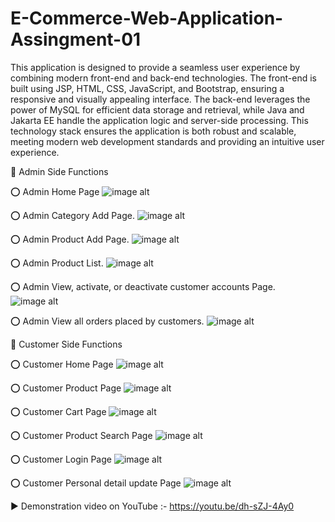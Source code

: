 # E-Commerce-Web-Application-Assingment-01

This application is designed to provide a seamless user experience by combining modern front-end and back-end technologies. The front-end is built using JSP, HTML, CSS, JavaScript, and Bootstrap, ensuring a responsive and visually appealing interface. The back-end leverages the power of MySQL for efficient data storage and retrieval, while Java and Jakarta EE handle the application logic and server-side processing. This technology stack ensures the application is both robust and scalable, meeting modern web development standards and providing an intuitive user experience.

🔴 Admin Side Functions

⭕️ Admin Home Page
![image alt](https://github.com/mcharith/E-Commerce-Web-Application/blob/82c9efa37018a3fa0bfd1f604bb58eab42ef5a8e/admin-homepage.png)

⭕️ Admin Category Add Page.
![image alt](https://github.com/mcharith/E-Commerce-Web-Application/blob/ca5f9b101f289e9701f30aaea100dd4f52f9aaae/admin-category.png)

⭕️ Admin Product Add Page.
![image alt](https://github.com/mcharith/E-Commerce-Web-Application/blob/a53d3b100361d81b7a142a36b177ee65f44119ef/admin-product.png)

⭕️ Admin Product List.
![image alt](https://github.com/mcharith/E-Commerce-Web-Application/blob/83c577c962809268195b9560df51f0fca8c63eda/admin-product-list.png)

⭕️ Admin View, activate, or deactivate customer accounts Page.
![image alt](https://github.com/mcharith/E-Commerce-Web-Application/blob/d9547727337601f2ea45bd231d8bc6c46d0c54cf/admin-customer-details.png)

⭕️ Admin View all orders placed by customers.
![image alt](https://github.com/mcharith/E-Commerce-Web-Application/blob/049d64480146ce39e9f2fbd41708c296f231be31/admin-order-management.png)


🔴 Customer Side Functions

⭕️ Customer Home Page
![image alt](https://github.com/mcharith/E-Commerce-Web-Application/blob/d4942c60667e4b52eae15aa946864cbd178995ee/customer-homepage.png)

⭕️ Customer Product Page
![image alt](https://github.com/mcharith/E-Commerce-Web-Application/blob/8c792bc940801030cff279b571be7003da5a3eca/customer-product.png)

⭕️ Customer Cart Page
![image alt](https://github.com/mcharith/E-Commerce-Web-Application/blob/b6a0f61acd6ba911d0edb5892161bb7bc1ec6a4d/customer-cart.png)

⭕️ Customer Product Search Page
![image alt](https://github.com/mcharith/E-Commerce-Web-Application/blob/d0e9de182503cf43bd64e30a2d60888773640eec/customer-product-search.png)

⭕️ Customer Login Page
![image alt](https://github.com/mcharith/E-Commerce-Web-Application/blob/6a6c13c7634c73982c8c177357c0d0453793dccd/customer-login.png)

⭕️ Customer Personal detail update Page
![image alt](https://github.com/mcharith/E-Commerce-Web-Application/blob/5a6c671a7c7441d8d97bfde50fd65a936cc62c5d/customer-personal-detail-update.png)

▶️ Demonstration video on YouTube :- https://youtu.be/dh-sZJ-4Ay0
